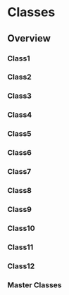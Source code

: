 # Classes

## Overview

### Class1

### Class2

### Class3

### Class4

### Class5

### Class6

### Class7

### Class8

### Class9

### Class10

### Class11

### Class12

### Master Classes
